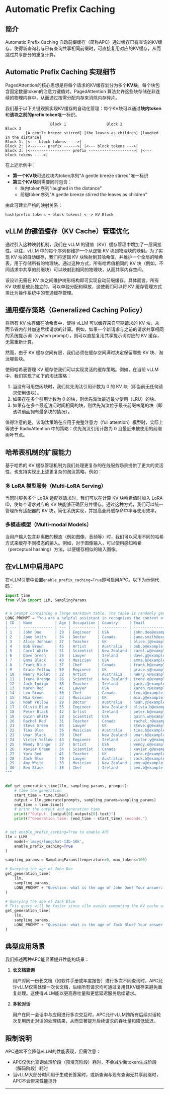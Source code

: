# Automatic Prefix Caching

## 简介

Automatic Prefix Caching 自动前缀缓存（简称APC）通过缓存已有查询的KV缓存，使得新查询若与已有查询共享相同前缀时，可直接复用对应的KV缓存，从而跳过共享部分的重复计算。

## Automatic Prefix Caching 实现细节

PagedAttention的核心思想是将每个请求的KV缓存划分为多个**KV块**。每个块包含固定数量token的注意力键值对。PagedAttention 算法允许这些块存储在非连续的物理内存中，从而通过按需分配内存来消除内存碎片。

我们基于以下关键观察实现KV缓存的自动化管理：每个KV块可以通过**块内token**和**该块之前的prefix token**唯一标识。

```shell
                    Block 1                  Block 2                  Block 3
         [A gentle breeze stirred] [the leaves as children] [laughed in the distance]
Block 1: |<--- block tokens ---->|
Block 2: |<------- prefix ------>| |<--- block tokens --->|
Block 3: |<------------------ prefix -------------------->| |<--- block tokens ---->|
```

在上述示例中：

- **第一个KV块**可通过块内token序列"A gentle breeze stirred"唯一标识
- **第三个KV块**则需要同时包含：
  - 块内token序列"laughed in the distance"
  - 前缀token序列"A gentle breeze stirred the leaves as children"

由此可建立严格的映射关系：

```
hash(prefix tokens + block tokens) <--> KV Block
```

## vLLM 的键值缓存（KV Cache）管理优化

通过引入这种映射机制，我们在 vLLM 的键值（KV）缓存管理中增加了一层间接性。以往，vLLM 中的每个序列都维护一个从逻辑 KV 块到物理块的映射。为了实现 KV 块的自动缓存，我们将逻辑 KV 块映射到其哈希值，并维护一个全局的哈希表，用于存储所有的物理块。通过这种方式，所有哈希值相同的 KV 块（例如，不同请求中共享的前缀块）可以映射到相同的物理块，从而共享内存空间。

该设计无需在 KV 块之间维护树形结构即可实现自动前缀缓存。具体而言，所有 KV 块都是彼此独立的，可以单独分配和释放，这使我们可以将 KV 缓存管理方式类比为操作系统中的普通缓存管理。

## 通用缓存策略（Generalized Caching Policy）

将所有 KV 块存储在哈希表中，使得 vLLM 可以缓存来自早期请求的 KV 块，从而节省内存并加速后续请求的计算。例如，如果一个新请求与之前的请求共享相同的系统提示词（system prompt），则可以直接复用共享提示词对应的 KV 缓存，无需重新计算。

然而，由于 KV 缓存空间有限，我们必须在缓存空间满时决定保留哪些 KV 块、淘汰哪些块。

使用哈希表管理 KV 缓存使我们可以实现灵活的缓存策略。例如，在当前 vLLM 中，我们实现了如下的淘汰策略：

1. 当没有可用空闲块时，我们优先淘汰引用计数为 0 的 KV 块（即当前无任何请求使用该块）。
2. 如果存在多个引用计数为 0 的块，则优先淘汰最近最少使用（LRU）的块。
3. 如果存在多个最近访问时间相同的块，则优先淘汰位于最长前缀末尾的块（即该块前面拥有最多块的情况）。

值得注意的是，该淘汰策略在应用于完整注意力（full attention）模型时，实际上等效于 RadixAttention 中的策略：优先淘汰引用计数为 0 且最近未被使用的前缀树叶节点。

## 哈希表机制的扩展能力

基于哈希的 KV 缓存管理机制为我们处理更复杂的在线服务场景提供了更大的灵活性，也支持实现比上述更复杂的淘汰策略，例如：

### 多 LoRA 模型服务（Multi-LoRA Serving）

当同时服务多个 LoRA 适配器请求时，我们可以在计算 KV 块哈希值时加入 LoRA ID，使每个请求对应的 KV 块能够正确区分并缓存。通过这种方式，我们可以统一管理所有适配器的 KV 块，简化系统实现，并提高全局缓存命中率与使用效率。

### 多模态模型（Multi-modal Models）

当用户输入包含非离散的模态（例如图像、音频等）时，我们可以采用不同的哈希方式来缓存不同模态的输入。例如，对于图像输入，可以使用感知哈希（perceptual hashing）方法，以便缓存相似的输入图像。

## 在vLLM中启用APC

在vLLM引擎中设置`enable_prefix_caching=True`即可启用APC。以下为示例代码：

```python
import time
from vllm import LLM, SamplingParams


# A prompt containing a large markdown table. The table is randomly generated by GPT-4.
LONG_PROMPT = "You are a helpful assistant in recognizes the content of tables in markdown format. Here is a table as follows.\n# Table\n" + """
| ID  | Name          | Age | Occupation | Country     | Email                  | Phone Number | Address                         |
| --- | ------------- | --- | ---------- | ----------- | ---------------------- | ------------ | ------------------------------- |
| 1   | John Doe      | 29  | Engineer   | USA         | john.doe@example.com   | 555-1234     | 123 Elm St, Springfield, IL     |
| 2   | Jane Smith    | 34  | Doctor     | Canada      | jane.smith@example.com | 555-5678     | 456 Oak St, Toronto, ON         |
| 3   | Alice Johnson | 27  | Teacher    | UK          | alice.j@example.com    | 555-8765     | 789 Pine St, London, UK         |
| 4   | Bob Brown     | 45  | Artist     | Australia   | bob.b@example.com      | 555-4321     | 321 Maple St, Sydney, NSW       |
| 5   | Carol White   | 31  | Scientist  | New Zealand | carol.w@example.com    | 555-6789     | 654 Birch St, Wellington, NZ    |
| 6   | Dave Green    | 28  | Lawyer     | Ireland     | dave.g@example.com     | 555-3456     | 987 Cedar St, Dublin, IE        |
| 7   | Emma Black    | 40  | Musician   | USA         | emma.b@example.com     | 555-1111     | 246 Ash St, New York, NY        |
| 8   | Frank Blue    | 37  | Chef       | Canada      | frank.b@example.com    | 555-2222     | 135 Spruce St, Vancouver, BC    |
| 9   | Grace Yellow  | 50  | Engineer   | UK          | grace.y@example.com    | 555-3333     | 864 Fir St, Manchester, UK      |
| 10  | Henry Violet  | 32  | Artist     | Australia   | henry.v@example.com    | 555-4444     | 753 Willow St, Melbourne, VIC   |
| 11  | Irene Orange  | 26  | Scientist  | New Zealand | irene.o@example.com    | 555-5555     | 912 Poplar St, Auckland, NZ     |
| 12  | Jack Indigo   | 38  | Teacher    | Ireland     | jack.i@example.com     | 555-6666     | 159 Elm St, Cork, IE            |
| 13  | Karen Red     | 41  | Lawyer     | USA         | karen.r@example.com    | 555-7777     | 357 Cedar St, Boston, MA        |
| 14  | Leo Brown     | 30  | Chef       | Canada      | leo.b@example.com      | 555-8888     | 246 Oak St, Calgary, AB         |
| 15  | Mia Green     | 33  | Musician   | UK          | mia.g@example.com      | 555-9999     | 975 Pine St, Edinburgh, UK      |
| 16  | Noah Yellow   | 29  | Doctor     | Australia   | noah.y@example.com     | 555-0000     | 864 Birch St, Brisbane, QLD     |
| 17  | Olivia Blue   | 35  | Engineer   | New Zealand | olivia.b@example.com   | 555-1212     | 753 Maple St, Hamilton, NZ      |
| 18  | Peter Black   | 42  | Artist     | Ireland     | peter.b@example.com    | 555-3434     | 912 Fir St, Limerick, IE        |
| 19  | Quinn White   | 28  | Scientist  | USA         | quinn.w@example.com    | 555-5656     | 159 Willow St, Seattle, WA      |
| 20  | Rachel Red    | 31  | Teacher    | Canada      | rachel.r@example.com   | 555-7878     | 357 Poplar St, Ottawa, ON       |
| 21  | Steve Green   | 44  | Lawyer     | UK          | steve.g@example.com    | 555-9090     | 753 Elm St, Birmingham, UK      |
| 22  | Tina Blue     | 36  | Musician   | Australia   | tina.b@example.com     | 555-1213     | 864 Cedar St, Perth, WA         |
| 23  | Umar Black    | 39  | Chef       | New Zealand | umar.b@example.com     | 555-3435     | 975 Spruce St, Christchurch, NZ |
| 24  | Victor Yellow | 43  | Engineer   | Ireland     | victor.y@example.com   | 555-5657     | 246 Willow St, Galway, IE       |
| 25  | Wendy Orange  | 27  | Artist     | USA         | wendy.o@example.com    | 555-7879     | 135 Elm St, Denver, CO          |
| 26  | Xavier Green  | 34  | Scientist  | Canada      | xavier.g@example.com   | 555-9091     | 357 Oak St, Montreal, QC        |
| 27  | Yara Red      | 41  | Teacher    | UK          | yara.r@example.com     | 555-1214     | 975 Pine St, Leeds, UK          |
| 28  | Zack Blue     | 30  | Lawyer     | Australia   | zack.b@example.com     | 555-3436     | 135 Birch St, Adelaide, SA      |
| 29  | Amy White     | 33  | Musician   | New Zealand | amy.w@example.com      | 555-5658     | 159 Maple St, Wellington, NZ    |
| 30  | Ben Black     | 38  | Chef       | Ireland     | ben.b@example.com      | 555-7870     | 246 Fir St, Waterford, IE       |
"""


def get_generation_time(llm, sampling_params, prompts):
    # time the generation
    start_time = time.time()
    output = llm.generate(prompts, sampling_params=sampling_params)
    end_time = time.time()
    # print the output and generation time
    print(f"Output: {output[0].outputs[0].text}")
    print(f"Generation time: {end_time - start_time} seconds.")


# set enable_prefix_caching=True to enable APC
llm = LLM(
    model='lmsys/longchat-13b-16k',
    enable_prefix_caching=True
)

sampling_params = SamplingParams(temperature=0, max_tokens=100)

# Querying the age of John Doe
get_generation_time(
    llm,
    sampling_params,
    LONG_PROMPT + "Question: what is the age of John Doe? Your answer: The age of John Doe is ",
)

# Querying the age of Zack Blue
# This query will be faster since vllm avoids computing the KV cache of LONG_PROMPT again.
get_generation_time(
    llm,
    sampling_params,
    LONG_PROMPT + "Question: what is the age of Zack Blue? Your answer: The age of Zack Blue is ",
)
```

## 典型应用场景
我们描述两种APC能显著提升性能的场景：

1. **长文档查询**

   用户对同一份长文档（如软件手册或年度报告）进行多次不同查询时，APC允许vLLM仅需处理一次长文档，后续所有请求均可通过复用其KV缓存来避免重复处理。这使得vLLM能以更高吞吐量和更低延迟服务后续请求。

2. **多轮对话**

   用户在同一会话中与应用进行多次交互时，APC允许vLLM跨所有后续对话轮次复用历史对话的处理结果，从而显著提升后续请求的吞吐量和降低延迟。


## 限制说明

APC通常不会降低vLLM的性能表现，但需注意：
- APC仅优化查询处理阶段（预填充阶段）耗时，不会减少新token生成阶段（解码阶段）耗时
- 当vLLM大部分时间用于生成长答案时，或新查询与现有查询无共享前缀时，APC不会带来性能提升



------
